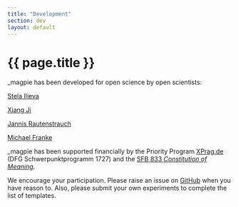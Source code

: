 ```yaml
---
title: "Development"
section: dev
layout: default
---
```


# {{ page.title }}

_magpie has been developed for open science by open scientists:

[Stela Ilieva](https://github.com/stelaseldano/)

[Xiang Ji](https://github.com/x-ji/)

[Jannis Rautenstrauch](https://github.com/JannisBush)

[Michael Franke](http://www.sfs.uni-tuebingen.de/~mfranke/)

_magpie has been supported financially by the Priority Program [XPrag.de](http://www.xprag.de/)
(DFG Schwerpunktprogramm 1727) and the [SFB 833 *Constitution of Meaning*](http://www.sfb833.uni-tuebingen.de/).

We encourage your participation. Please raise an issue on [GitHub](https://github.com/magpie-ea/magpie-site) when you have reason to. Also, please submit your own experiments to complete the list of templates.
